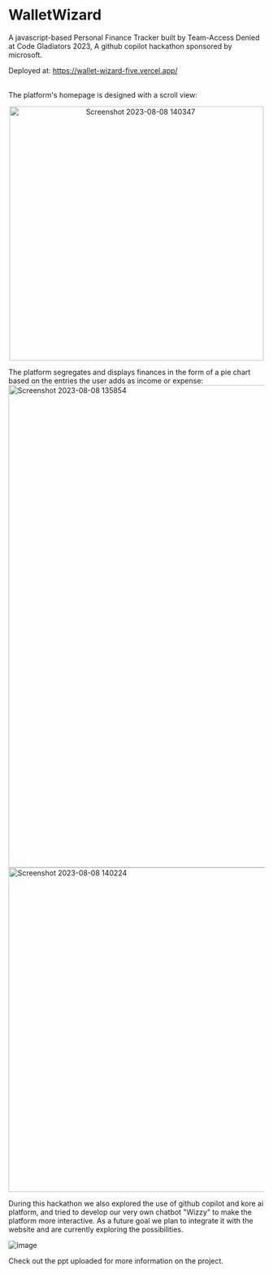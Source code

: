 # WalletWizard
A javascript-based Personal Finance Tracker built by Team-Access Denied at Code Gladiators 2023, A github copilot hackathon sponsored by microsoft.

Deployed at: https://wallet-wizard-five.vercel.app/

<br>
The platform's homepage is designed with a scroll view:

<p align="center">
<img width="500" alt="Screenshot 2023-08-08 140347" src="https://github.com/Selina-Varshney/WalletWizard/assets/99686864/81e364e7-8755-480f-b957-ac52ef327be0">
</p>
The platform segregates and displays finances in the form of a pie chart based on the entries the user adds as income or expense: 

<img width="949" alt="Screenshot 2023-08-08 135854" src="https://github.com/Selina-Varshney/WalletWizard/assets/99686864/8f57b535-abf2-4f03-b287-31be191c6b2c">

<img width="638" alt="Screenshot 2023-08-08 140224" src="https://github.com/Selina-Varshney/WalletWizard/assets/99686864/9a47b4bf-d0ee-4ec9-af38-0ae8214bc482">

During this hackathon we also explored the use of github copilot and kore ai platform, and tried to develop our very own chatbot "Wizzy" to make the platform more interactive.
As a future goal we plan to integrate it with the website and are currently exploring the possibilities.

![image](https://github.com/Selina-Varshney/WalletWizard/assets/99686864/25168b13-969a-48e7-a279-397b629654b7)

Check out the ppt uploaded for more information on the project.





